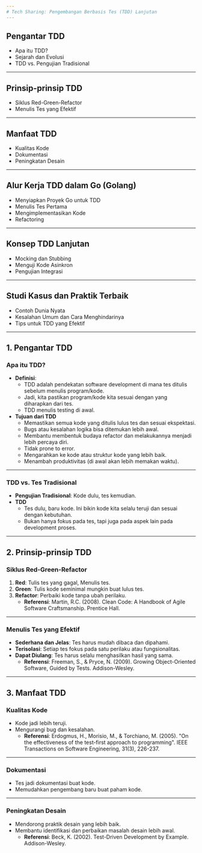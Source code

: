 ```yaml
---
# Tech Sharing: Pengembangan Berbasis Tes (TDD) Lanjutan
---
```


## Pengantar TDD
- Apa itu TDD?
- Sejarah dan Evolusi
- TDD vs. Pengujian Tradisional

---

## Prinsip-prinsip TDD
- Siklus Red-Green-Refactor
- Menulis Tes yang Efektif

---

## Manfaat TDD
- Kualitas Kode
- Dokumentasi
- Peningkatan Desain

---

## Alur Kerja TDD dalam Go (Golang)
- Menyiapkan Proyek Go untuk TDD
- Menulis Tes Pertama
- Mengimplementasikan Kode
- Refactoring

---

## Konsep TDD Lanjutan
- Mocking dan Stubbing
- Menguji Kode Asinkron
- Pengujian Integrasi

---

## Studi Kasus dan Praktik Terbaik
- Contoh Dunia Nyata
- Kesalahan Umum dan Cara Menghindarinya
- Tips untuk TDD yang Efektif

---

## 1. Pengantar TDD

### Apa itu TDD?
- **Definisi**: 
    - TDD adalah pendekatan software development di mana tes ditulis sebelum menulis program/kode.
    - Jadi, kita pastikan program/kode kita sesuai dengan yang diharapkan dari tes.
    - TDD menulis testing di awal.
- **Tujuan dari TDD**
    - Memastikan semua kode yang ditulis lulus tes dan sesuai ekspektasi.
    - Bugs atau kesalahan logika bisa ditemukan lebih awal.
    - Membantu membentuk budaya refactor dan melakukannya menjadi lebih percaya diri.
    - Tidak prone to error.
    - Mengarahkan ke kode atau struktur kode yang lebih baik.
    - Menambah produktivitas (di awal akan lebih memakan waktu).

---

### TDD vs. Tes Tradisional
- **Pengujian Tradisional**: Kode dulu, tes kemudian.
- **TDD**
    - Tes dulu, baru kode. Ini bikin kode kita selalu teruji dan sesuai dengan kebutuhan.
    - Bukan hanya fokus pada tes, tapi juga pada aspek lain pada development proses.

---

## 2. Prinsip-prinsip TDD

### Siklus Red-Green-Refactor
1. **Red**: Tulis tes yang gagal, Menulis tes.
2. **Green**: Tulis kode seminimal mungkin buat lulus tes.
3. **Refactor**: Perbaiki kode tanpa ubah perilaku.
    - **Referensi**: Martin, R.C. (2008). Clean Code: A Handbook of Agile Software Craftsmanship. Prentice Hall.

---

### Menulis Tes yang Efektif
- **Sederhana dan Jelas**: Tes harus mudah dibaca dan dipahami.
- **Terisolasi**: Setiap tes fokus pada satu perilaku atau fungsionalitas.
- **Dapat Diulang**: Tes harus selalu menghasilkan hasil yang sama.
    - **Referensi**: Freeman, S., & Pryce, N. (2009). Growing Object-Oriented Software, Guided by Tests. Addison-Wesley.

---

## 3. Manfaat TDD

### Kualitas Kode
- Kode jadi lebih teruji.
- Mengurangi bug dan kesalahan.
    - **Referensi**: Erdogmus, H., Morisio, M., & Torchiano, M. (2005). "On the effectiveness of the test-first approach to programming". IEEE Transactions on Software Engineering, 31(3), 226-237.

---

### Dokumentasi
- Tes jadi dokumentasi buat kode.
- Memudahkan pengembang baru buat paham kode.

---

### Peningkatan Desain
- Mendorong praktik desain yang lebih baik.
- Membantu identifikasi dan perbaikan masalah desain lebih awal.
    - **Referensi**: Beck, K. (2002). Test-Driven Development by Example. Addison-Wesley.